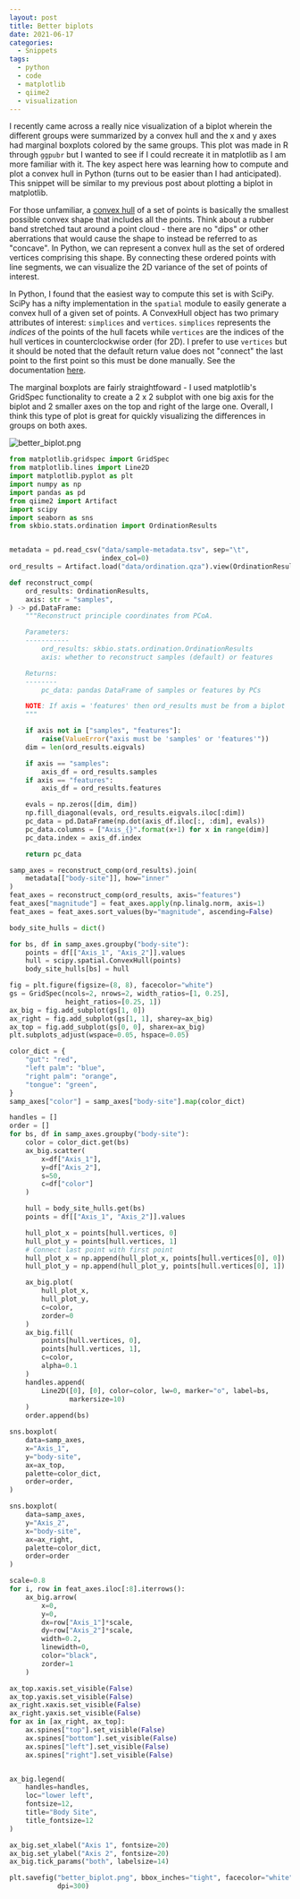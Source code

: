 ```yaml
---
layout: post
title: Better biplots
date: 2021-06-17
categories:
  - Snippets
tags:
  - python
  - code
  - matplotlib
  - qiime2
  - visualization
---
```


I recently came across a really nice visualization of a biplot wherein the different groups were summarized by a convex hull and the x and y axes had marginal boxplots colored by the same groups.
This plot was made in R through ``ggpubr`` but I wanted to see if I could recreate it in matplotlib as I am more familiar with it.
The key aspect here was learning how to compute and plot a convex hull in Python (turns out to be easier than I had anticipated).
This snippet will be similar to my previous post about plotting a biplot in matplotlib.

For those unfamiliar, a [convex hull](https://en.wikipedia.org/wiki/Convex_hull) of a set of points is basically the smallest possible convex shape that includes all the points.
Think about a rubber band stretched taut around a point cloud - there are no "dips" or other aberrations that would cause the shape to instead be referred to as "concave".
In Python, we can represent a convex hull as the set of ordered vertices comprising this shape.
By connecting these ordered points with line segments, we can visualize the 2D variance of the set of points of interest.

In Python, I found that the easiest way to compute this set is with SciPy.
SciPy has a nifty implementation in the `spatial` module to easily generate a convex hull of a given set of points.
A ConvexHull object has two primary attributes of interest: `simplices` and `vertices`.
`simplices` represents the *indices* of the points of the hull facets while `vertices` are the indices of the hull vertices in counterclockwise order (for 2D).
I prefer to use `vertices` but it should be noted that the default return value does not "connect" the last point to the first point so this must be done manually.
See the documentation [here](https://docs.scipy.org/doc/scipy/reference/generated/scipy.spatial.ConvexHull.html#scipy.spatial.ConvexHull).

The marginal boxplots are fairly straightfoward - I used matplotlib's GridSpec functionality to create a 2 x 2 subplot with one big axis for the biplot and 2 smaller axes on the top and right of the large one.
Overall, I think this type of plot is great for quickly visualizing the differences in groups on both axes.

![better_biplot.png](../assets/imgs/better_biplot.png)

```python
from matplotlib.gridspec import GridSpec
from matplotlib.lines import Line2D
import matplotlib.pyplot as plt
import numpy as np
import pandas as pd
from qiime2 import Artifact
import scipy
import seaborn as sns
from skbio.stats.ordination import OrdinationResults


metadata = pd.read_csv("data/sample-metadata.tsv", sep="\t",
                       index_col=0)
ord_results = Artifact.load("data/ordination.qza").view(OrdinationResults)

def reconstruct_comp(
    ord_results: OrdinationResults,
    axis: str = "samples",
) -> pd.DataFrame:
    """Reconstruct principle coordinates from PCoA.

    Parameters:
    -----------
        ord_results: skbio.stats.ordination.OrdinationResults
        axis: whether to reconstruct samples (default) or features

    Returns:
    --------
        pc_data: pandas DataFrame of samples or features by PCs

    NOTE: If axis = 'features' then ord_results must be from a biplot
    """

    if axis not in ["samples", "features"]:
        raise(ValueError("axis must be 'samples' or 'features'"))
    dim = len(ord_results.eigvals)

    if axis == "samples":
        axis_df = ord_results.samples
    if axis == "features":
        axis_df = ord_results.features

    evals = np.zeros([dim, dim])
    np.fill_diagonal(evals, ord_results.eigvals.iloc[:dim])
    pc_data = pd.DataFrame(np.dot(axis_df.iloc[:, :dim], evals))
    pc_data.columns = ["Axis_{}".format(x+1) for x in range(dim)]
    pc_data.index = axis_df.index

    return pc_data

samp_axes = reconstruct_comp(ord_results).join(
    metadata[["body-site"]], how="inner"
)
feat_axes = reconstruct_comp(ord_results, axis="features")
feat_axes["magnitude"] = feat_axes.apply(np.linalg.norm, axis=1)
feat_axes = feat_axes.sort_values(by="magnitude", ascending=False)

body_site_hulls = dict()

for bs, df in samp_axes.groupby("body-site"):
    points = df[["Axis_1", "Axis_2"]].values
    hull = scipy.spatial.ConvexHull(points)
    body_site_hulls[bs] = hull

fig = plt.figure(figsize=(8, 8), facecolor="white")
gs = GridSpec(ncols=2, nrows=2, width_ratios=[1, 0.25],
              height_ratios=[0.25, 1])
ax_big = fig.add_subplot(gs[1, 0])
ax_right = fig.add_subplot(gs[1, 1], sharey=ax_big)
ax_top = fig.add_subplot(gs[0, 0], sharex=ax_big)
plt.subplots_adjust(wspace=0.05, hspace=0.05)

color_dict = {
    "gut": "red",
    "left palm": "blue",
    "right palm": "orange",
    "tongue": "green",
}
samp_axes["color"] = samp_axes["body-site"].map(color_dict)

handles = []
order = []
for bs, df in samp_axes.groupby("body-site"):
    color = color_dict.get(bs)
    ax_big.scatter(
        x=df["Axis_1"],
        y=df["Axis_2"],
        s=50,
        c=df["color"]
    )

    hull = body_site_hulls.get(bs)
    points = df[["Axis_1", "Axis_2"]].values

    hull_plot_x = points[hull.vertices, 0]
    hull_plot_y = points[hull.vertices, 1]
    # Connect last point with first point
    hull_plot_x = np.append(hull_plot_x, points[hull.vertices[0], 0])
    hull_plot_y = np.append(hull_plot_y, points[hull.vertices[0], 1])

    ax_big.plot(
        hull_plot_x,
        hull_plot_y,
        c=color,
        zorder=0
    )
    ax_big.fill(
        points[hull.vertices, 0],
        points[hull.vertices, 1],
        c=color,
        alpha=0.1
    )
    handles.append(
        Line2D([0], [0], color=color, lw=0, marker="o", label=bs,
               markersize=10)
    )
    order.append(bs)

sns.boxplot(
    data=samp_axes,
    x="Axis_1",
    y="body-site",
    ax=ax_top,
    palette=color_dict,
    order=order,
)

sns.boxplot(
    data=samp_axes,
    y="Axis_2",
    x="body-site",
    ax=ax_right,
    palette=color_dict,
    order=order
)

scale=0.8
for i, row in feat_axes.iloc[:8].iterrows():
    ax_big.arrow(
        x=0,
        y=0,
        dx=row["Axis_1"]*scale,
        dy=row["Axis_2"]*scale,
        width=0.2,
        linewidth=0,
        color="black",
        zorder=1
    )

ax_top.xaxis.set_visible(False)
ax_top.yaxis.set_visible(False)
ax_right.xaxis.set_visible(False)
ax_right.yaxis.set_visible(False)
for ax in [ax_right, ax_top]:
    ax.spines["top"].set_visible(False)
    ax.spines["bottom"].set_visible(False)
    ax.spines["left"].set_visible(False)
    ax.spines["right"].set_visible(False)


ax_big.legend(
    handles=handles,
    loc="lower left",
    fontsize=12,
    title="Body Site",
    title_fontsize=12
)

ax_big.set_xlabel("Axis 1", fontsize=20)
ax_big.set_ylabel("Axis 2", fontsize=20)
ax_big.tick_params("both", labelsize=14)

plt.savefig("better_biplot.png", bbox_inches="tight", facecolor="white",
            dpi=300)
```
